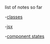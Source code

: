 list of notes so far





-[classes](./notes/classes.md)

-[jsx](./notes/jsx.md)

-[component states](./notes/component-state.md)